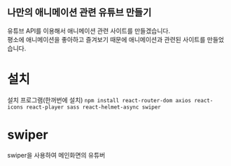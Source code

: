 ## 나만의 애니메이션 관련 유튜브 만들기
유튜브 API를 이용해서 애니메이션 관련 사이트를 만들겠습니다.<br />
평소에 애니메이션을 좋아하고 즐겨보기 때문에 애니메이션과 관련된 사이트를 만들었습니다. <br />

# 설치
설치 프로그램(한꺼번에 설치) `npm install react-router-dom axios react-icons react-player sass react-helmet-async swiper`

# swiper
swiper을 사용하여 메인화면의 유튜버 